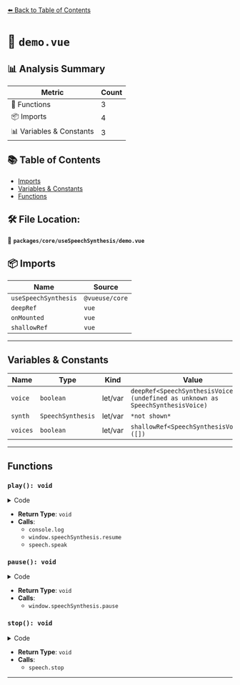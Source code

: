 [⬅️ Back to Table of Contents](../../../index.md)

# 📄 `demo.vue`

## 📊 Analysis Summary

| Metric | Count |
|--------|-------|
| 🔧 Functions | 3 |
| 📦 Imports | 4 |
| 📊 Variables & Constants | 3 |

## 📚 Table of Contents

- [Imports](#imports)
- [Variables & Constants](#variables-constants)
- [Functions](#functions)

## 🛠️ File Location:
📂 **`packages/core/useSpeechSynthesis/demo.vue`**

## 📦 Imports

| Name | Source |
|------|--------|
| `useSpeechSynthesis` | `@vueuse/core` |
| `deepRef` | `vue` |
| `onMounted` | `vue` |
| `shallowRef` | `vue` |


---

## Variables & Constants

| Name | Type | Kind | Value | Exported |
|------|------|------|-------|----------|
| `voice` | `boolean` | let/var | `deepRef<SpeechSynthesisVoice>(undefined as unknown as SpeechSynthesisVoice)` | ✗ |
| `synth` | `SpeechSynthesis` | let/var | `*not shown*` | ✗ |
| `voices` | `boolean` | let/var | `shallowRef<SpeechSynthesisVoice[]>([])` | ✗ |


---

## Functions

### `play(): void`

<details><summary>Code</summary>

```ts
function play() {
  if (speech.status.value === 'pause') {
    console.log('resume')
    window.speechSynthesis.resume()
  }
  else {
    speech.speak()
  }
}
```
</details>

- **Return Type**: `void`
- **Calls**:
  - `console.log`
  - `window.speechSynthesis.resume`
  - `speech.speak`
### `pause(): void`

<details><summary>Code</summary>

```ts
function pause() {
  window.speechSynthesis.pause()
}
```
</details>

- **Return Type**: `void`
- **Calls**:
  - `window.speechSynthesis.pause`
### `stop(): void`

<details><summary>Code</summary>

```ts
function stop() {
  speech.stop()
}
```
</details>

- **Return Type**: `void`
- **Calls**:
  - `speech.stop`

---